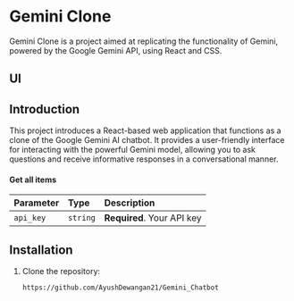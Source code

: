 # Gemini Clone

Gemini Clone is a project aimed at replicating the functionality of Gemini, powered by the Google Gemini API, using React and CSS.


## UI 

## Introduction

This project introduces a React-based web application that functions as a clone of the Google Gemini AI chatbot. It provides a user-friendly interface for interacting with the powerful Gemini model, allowing you to ask questions and receive informative responses in a conversational manner.



#### Get all items


| Parameter | Type     | Description                |
| :-------- | :------- | :------------------------- |
| `api_key` | `string` | **Required**. Your API key |


## Installation

1. Clone the repository:

   ```bash
   https://github.com/AyushDewangan21/Gemini_Chatbot

